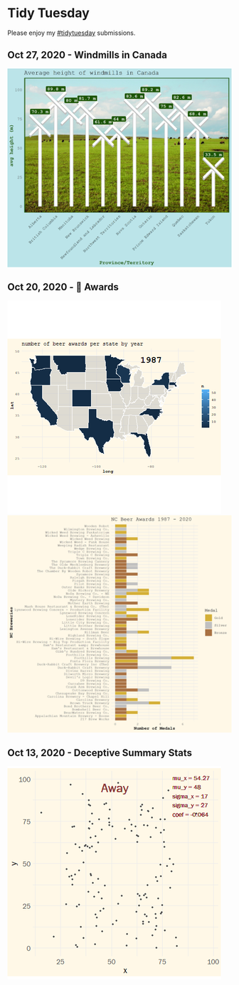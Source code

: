 # Tidy Tuesday 
Please enjoy my [#tidytuesday](https://twitter.com/hashtag/TidyTuesday?src=hashtag_click) submissions.

## Oct 27, 2020 - Windmills in Canada
![](plots/2020-10-27_Windmill.png)

## Oct 20, 2020 - 🍻 Awards
![](plots/2020-10-20_USAwards.gif)
![](plots/2020-10-20_NCAwards.png)

## Oct 13, 2020 - Deceptive Summary Stats
![](plots/2020-10-13_datasets.gif)
